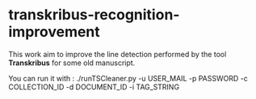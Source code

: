 # transkribus-recognition-improvement
This work aim to improve the line detection performed by the tool **Transkribus** for some old manuscript.

You can run it with : ./runTSCleaner.py -u USER_MAIL -p PASSWORD -c COLLECTION_ID -d DOCUMENT_ID -i TAG_STRING
